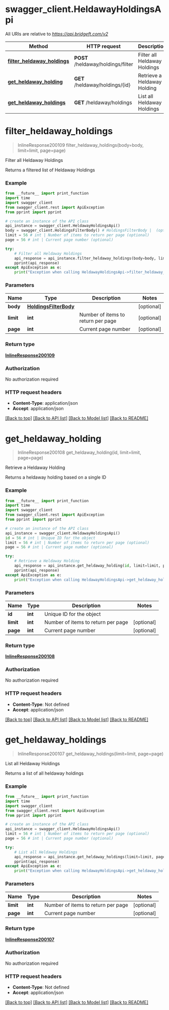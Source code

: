 # swagger_client.HeldawayHoldingsApi

All URIs are relative to *https://api.bridgeft.com/v2*

Method | HTTP request | Description
------------- | ------------- | -------------
[**filter_heldaway_holdings**](HeldawayHoldingsApi.md#filter_heldaway_holdings) | **POST** /heldaway/holdings/filter | Filter all Heldaway Holdings
[**get_heldaway_holding**](HeldawayHoldingsApi.md#get_heldaway_holding) | **GET** /heldaway/holdings/{id} | Retrieve a Heldaway Holding
[**get_heldaway_holdings**](HeldawayHoldingsApi.md#get_heldaway_holdings) | **GET** /heldaway/holdings | List all Heldaway Holdings

# **filter_heldaway_holdings**
> InlineResponse200109 filter_heldaway_holdings(body=body, limit=limit, page=page)

Filter all Heldaway Holdings

Returns a filtered list of Heldaway Holdings

### Example
```python
from __future__ import print_function
import time
import swagger_client
from swagger_client.rest import ApiException
from pprint import pprint

# create an instance of the API class
api_instance = swagger_client.HeldawayHoldingsApi()
body = swagger_client.HoldingsFilterBody() # HoldingsFilterBody |  (optional)
limit = 56 # int | Number of items to return per page (optional)
page = 56 # int | Current page number (optional)

try:
    # Filter all Heldaway Holdings
    api_response = api_instance.filter_heldaway_holdings(body=body, limit=limit, page=page)
    pprint(api_response)
except ApiException as e:
    print("Exception when calling HeldawayHoldingsApi->filter_heldaway_holdings: %s\n" % e)
```

### Parameters

Name | Type | Description  | Notes
------------- | ------------- | ------------- | -------------
 **body** | [**HoldingsFilterBody**](HoldingsFilterBody.md)|  | [optional] 
 **limit** | **int**| Number of items to return per page | [optional] 
 **page** | **int**| Current page number | [optional] 

### Return type

[**InlineResponse200109**](InlineResponse200109.md)

### Authorization

No authorization required

### HTTP request headers

 - **Content-Type**: application/json
 - **Accept**: application/json

[[Back to top]](#) [[Back to API list]](../README.md#documentation-for-api-endpoints) [[Back to Model list]](../README.md#documentation-for-models) [[Back to README]](../README.md)

# **get_heldaway_holding**
> InlineResponse200108 get_heldaway_holding(id, limit=limit, page=page)

Retrieve a Heldaway Holding

Returns a heldaway holding based on a single ID

### Example
```python
from __future__ import print_function
import time
import swagger_client
from swagger_client.rest import ApiException
from pprint import pprint

# create an instance of the API class
api_instance = swagger_client.HeldawayHoldingsApi()
id = 56 # int | Unique ID for the object
limit = 56 # int | Number of items to return per page (optional)
page = 56 # int | Current page number (optional)

try:
    # Retrieve a Heldaway Holding
    api_response = api_instance.get_heldaway_holding(id, limit=limit, page=page)
    pprint(api_response)
except ApiException as e:
    print("Exception when calling HeldawayHoldingsApi->get_heldaway_holding: %s\n" % e)
```

### Parameters

Name | Type | Description  | Notes
------------- | ------------- | ------------- | -------------
 **id** | **int**| Unique ID for the object | 
 **limit** | **int**| Number of items to return per page | [optional] 
 **page** | **int**| Current page number | [optional] 

### Return type

[**InlineResponse200108**](InlineResponse200108.md)

### Authorization

No authorization required

### HTTP request headers

 - **Content-Type**: Not defined
 - **Accept**: application/json

[[Back to top]](#) [[Back to API list]](../README.md#documentation-for-api-endpoints) [[Back to Model list]](../README.md#documentation-for-models) [[Back to README]](../README.md)

# **get_heldaway_holdings**
> InlineResponse200107 get_heldaway_holdings(limit=limit, page=page)

List all Heldaway Holdings

Returns a list of all heldaway holdings

### Example
```python
from __future__ import print_function
import time
import swagger_client
from swagger_client.rest import ApiException
from pprint import pprint

# create an instance of the API class
api_instance = swagger_client.HeldawayHoldingsApi()
limit = 56 # int | Number of items to return per page (optional)
page = 56 # int | Current page number (optional)

try:
    # List all Heldaway Holdings
    api_response = api_instance.get_heldaway_holdings(limit=limit, page=page)
    pprint(api_response)
except ApiException as e:
    print("Exception when calling HeldawayHoldingsApi->get_heldaway_holdings: %s\n" % e)
```

### Parameters

Name | Type | Description  | Notes
------------- | ------------- | ------------- | -------------
 **limit** | **int**| Number of items to return per page | [optional] 
 **page** | **int**| Current page number | [optional] 

### Return type

[**InlineResponse200107**](InlineResponse200107.md)

### Authorization

No authorization required

### HTTP request headers

 - **Content-Type**: Not defined
 - **Accept**: application/json

[[Back to top]](#) [[Back to API list]](../README.md#documentation-for-api-endpoints) [[Back to Model list]](../README.md#documentation-for-models) [[Back to README]](../README.md)

